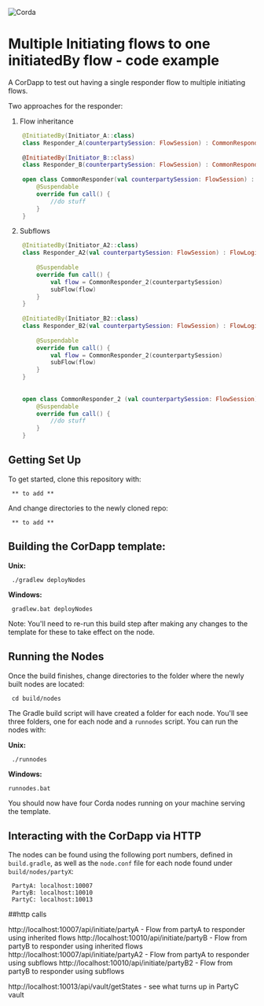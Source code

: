 ![Corda](https://www.corda.net/wp-content/uploads/2016/11/fg005_corda_b.png)

# Multiple Initiating flows to one initiatedBy flow - code example

A CorDapp to test out having a single responder flow to multiple initiating flows.

Two approaches for the responder:

1) Flow inheritance 

```kotlin
    @InitiatedBy(Initiator_A::class)
    class Responder_A(counterpartySession: FlowSession) : CommonResponder(counterpartySession)
    
    @InitiatedBy(Initiator_B::class)
    class Responder_B(counterpartySession: FlowSession) : CommonResponder(counterpartySession)
    
    open class CommonResponder(val counterpartySession: FlowSession) : FlowLogic<Unit>() {
        @Suspendable
        override fun call() {
            //do stuff
        }
    }
```
2) Subflows 
```kotlin
    @InitiatedBy(Initiator_A2::class)
    class Responder_A2(val counterpartySession: FlowSession) : FlowLogic<Unit>(){
    
        @Suspendable
        override fun call() {
            val flow = CommonResponder_2(counterpartySession)
            subFlow(flow)
        }
    }
    
    @InitiatedBy(Initiator_B2::class)
    class Responder_B2(val counterpartySession: FlowSession) : FlowLogic<Unit>(){
    
        @Suspendable
        override fun call() {
            val flow = CommonResponder_2(counterpartySession)
            subFlow(flow)
        }
    }
    
    
    open class CommonResponder_2 (val counterpartySession: FlowSession) : FlowLogic<Unit>() {
        @Suspendable
        override fun call() {
            //do stuff
        }
    }
```

## Getting Set Up

To get started, clone this repository with:

     ** to add **

And change directories to the newly cloned repo:

     ** to add **

## Building the CorDapp template:

**Unix:** 

     ./gradlew deployNodes

**Windows:**

     gradlew.bat deployNodes

Note: You'll need to re-run this build step after making any changes to
the template for these to take effect on the node.

## Running the Nodes

Once the build finishes, change directories to the folder where the newly
built nodes are located:

     cd build/nodes

The Gradle build script will have created a folder for each node. You'll
see three folders, one for each node and a `runnodes` script. You can
run the nodes with:

**Unix:**

     ./runnodes

**Windows:**

    runnodes.bat

You should now have four Corda nodes running on your machine serving 
the template.


## Interacting with the CorDapp via HTTP

The nodes can be found using the following port numbers, defined in 
`build.gradle`, as well as the `node.conf` file for each node found
under `build/nodes/partyX`:

     PartyA: localhost:10007
     PartyB: localhost:10010
     PartyC: localhost:10013 

##http calls

http://localhost:10007/api/initiate/partyA - Flow from partyA to responder using inherited flows
http://localhost:10010/api/initiate/partyB - Flow from partyB to responder using inherited flows
http://localhost:10007/api/initiate/partyA2 - Flow from partyA to responder using subflows
http://localhost:10010/api/initiate/partyB2 - Flow from partyB to responder using subflows

http://localhost:10013/api/vault/getStates - see what turns up in PartyC vault